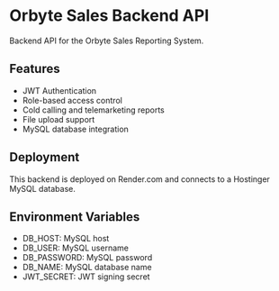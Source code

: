 # Orbyte Sales Backend API

Backend API for the Orbyte Sales Reporting System.

## Features
- JWT Authentication
- Role-based access control
- Cold calling and telemarketing reports
- File upload support
- MySQL database integration

## Deployment
This backend is deployed on Render.com and connects to a Hostinger MySQL database.

## Environment Variables
- DB_HOST: MySQL host
- DB_USER: MySQL username  
- DB_PASSWORD: MySQL password
- DB_NAME: MySQL database name
- JWT_SECRET: JWT signing secret
